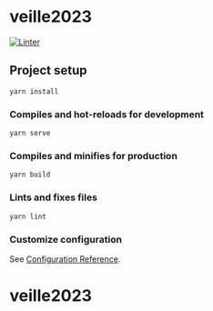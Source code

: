 # veille2023

[![Linter](https://github.com/VachetVirginie/veille2023/actions/workflows/lint.yml/badge.svg)](https://github.com/VachetVirginie/veille2023/actions/workflows/lint.yml)
## Project setup
```
yarn install
```

### Compiles and hot-reloads for development
```
yarn serve
```

### Compiles and minifies for production
```
yarn build
```

### Lints and fixes files
```
yarn lint
```

### Customize configuration
See [Configuration Reference](https://cli.vuejs.org/config/).
# veille2023

